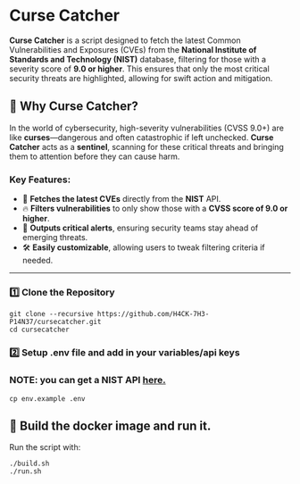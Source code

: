 # Curse Catcher

**Curse Catcher** is a script designed to fetch the latest Common Vulnerabilities and Exposures (CVEs) from the **National Institute of Standards and Technology (NIST)** database, filtering for those with a severity score of **9.0 or higher**. This ensures that only the most critical security threats are highlighted, allowing for swift action and mitigation.

## 🎯 Why Curse Catcher?

In the world of cybersecurity, high-severity vulnerabilities (CVSS 9.0+) are like **curses**—dangerous and often catastrophic if left unchecked. **Curse Catcher** acts as a **sentinel**, scanning for these critical threats and bringing them to attention before they can cause harm.

### Key Features:
- 📡 **Fetches the latest CVEs** directly from the **NIST** API.
- 🔥 **Filters vulnerabilities** to only show those with a **CVSS score of 9.0 or higher**.
- 📢 **Outputs critical alerts**, ensuring security teams stay ahead of emerging threats.
- 🛠️ **Easily customizable**, allowing users to tweak filtering criteria if needed.

---

### 1️⃣ Clone the Repository
```
git clone --recursive https://github.com/H4CK-7H3-P14N37/cursecatcher.git
cd cursecatcher
```

### 2️⃣ Setup .env file and add in your variables/api keys
### NOTE: you can get a NIST API [here.](https://nvd.nist.gov/developers/request-an-api-key)
```
cp env.example .env
```

## 🚀 Build the docker image and run it.

Run the script with:

```
./build.sh
./run.sh
```

